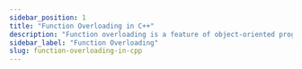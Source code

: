 ```yaml
---
sidebar_position: 1
title: "Function Overloading in C++"
description: "Function overloading is a feature of object-oriented programming where two or more functions can have the same name but different parameters."
sidebar_label: "Function Overloading"
slug: function-overloading-in-cpp
---
```

